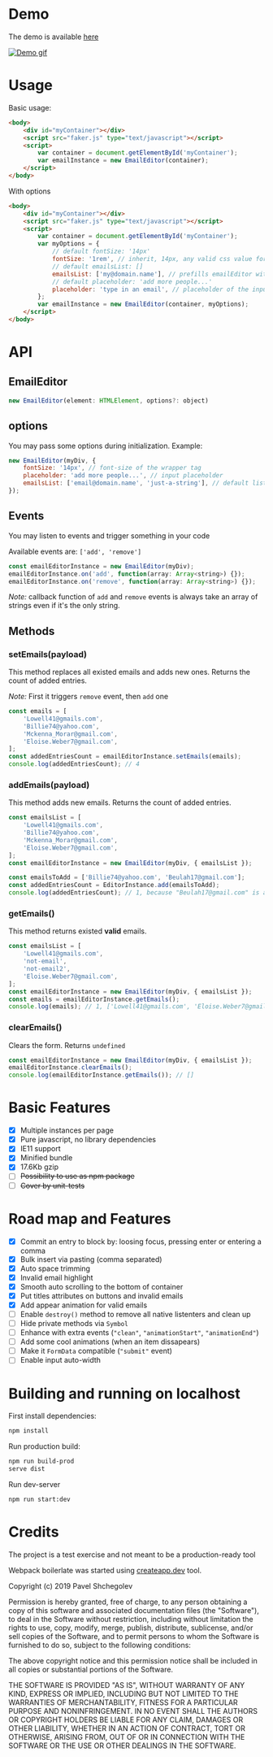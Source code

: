 # Demo

The demo is available [here](https://carduelis.github.io/miro-test/dist/)

[![Demo gif](https://carduelis.github.io/miro-test/dist/assets/miro-demo.gif)](https://carduelis.github.io/miro-test/dist/)

# Usage

Basic usage:

```html
<body>
	<div id="myContainer"></div>
	<script src="faker.js" type="text/javascript"></script>
	<script>
		var container = document.getElementById('myContainer');
		var emailInstance = new EmailEditor(container);
	</script>
</body>
```

With options

```html
<body>
	<div id="myContainer"></div>
	<script src="faker.js" type="text/javascript"></script>
	<script>
		var container = document.getElementById('myContainer');
		var myOptions = {
			// default fontSize: '14px'
			fontSize: '1rem', // inherit, 14px, any valid css value for font-size
			// default emailsList: []
			emailsList: ['my@domain.name'], // prefills emailEditor with entries
			// default placeholder: 'add more people...'
			placeholder: 'type in an email', // placeholder of the input
		};
		var emailInstance = new EmailEditor(container, myOptions);
	</script>
</body>
```

# API

## EmailEditor

```javascript
new EmailEditor(element: HTMLElement, options?: object)
```

## options

You may pass some options during initialization. Example:

```javascript
new EmailEditor(myDiv, {
	fontSize: '14px', // font-size of the wrapper tag
	placeholder: 'add more people...', // input placeholder
	emailsList: ['email@domain.name', 'just-a-string'], // default list of emails
});
```

## Events

You may listen to events and trigger something in your code

Available events are: `['add', 'remove']`

```javascript
const emailEditorInstance = new EmailEditor(myDiv);
emailEditorInstance.on('add', function(array: Array<string>) {});
emailEditorInstance.on('remove', function(array: Array<string>) {});
```

_Note:_ callback function of `add` and `remove` events is always take an array of strings even if it's the only string.

## Methods

### setEmails(payload)

This method replaces all existed emails and adds new ones.
Returns the count of added entries.

_Note:_ First it triggers `remove` event, then `add` one

```javascript
const emails = [
	'Lowell41@gmails.com',
	'Billie74@yahoo.com',
	'Mckenna_Morar@gmail.com',
	'Eloise.Weber7@gmail.com',
];
const addedEntriesCount = emailEditorInstance.setEmails(emails);
console.log(addedEntriesCount); // 4
```

### addEmails(payload)

This method adds new emails.
Returns the count of added entries.

```javascript
const emailsList = [
	'Lowell41@gmails.com',
	'Billie74@yahoo.com',
	'Mckenna_Morar@gmail.com',
	'Eloise.Weber7@gmail.com',
];
const emailEditorInstance = new EmailEditor(myDiv, { emailsList });

const emailsToAdd = ['Billie74@yahoo.com', 'Beulah17@gmail.com'];
const addedEntriesCount = EditorInstance.add(emailsToAdd);
console.log(addedEntriesCount); // 1, because "Beulah17@gmail.com" is already there
```

### getEmails()

This method returns existed **valid** emails.

```javascript
const emailsList = [
	'Lowell41@gmails.com',
	'not-email',
	'not-email2',
	'Eloise.Weber7@gmail.com',
];
const emailEditorInstance = new EmailEditor(myDiv, { emailsList });
const emails = emailEditorInstance.getEmails();
console.log(emails); // 1, ['Lowell41@gmails.com', 'Eloise.Weber7@gmail.com']
```

### clearEmails()

Clears the form. Returns `undefined`

```javascript
const emailEditorInstance = new EmailEditor(myDiv, { emailsList });
emailEditorInstance.clearEmails();
console.log(emailEditorInstance.getEmails()); // []
```

# Basic Features

-   [x] Multiple instances per page
-   [x] Pure javascript, no library dependencies
-   [x] IE11 support
-   [x] Minified bundle
-   [x] 17.6Kb gzip
-   [ ] ~~Possibility to use as npm package~~
-   [ ] ~~Cover by unit-tests~~

# Road map and Features

-   [x] Commit an entry to block by: loosing focus, pressing enter or entering a comma
-   [x] Bulk insert via pasting (comma separated)
-   [x] Auto space trimming
-   [x] Invalid email highlight
-   [x] Smooth auto scrolling to the bottom of container
-   [x] Put titles attributes on buttons and invalid emails
-   [x] Add appear animation for valid emails
-   [ ] Enable `destroy()` method to remove all native listenters and clean up
-   [ ] Hide private methods via `Symbol`
-   [ ] Enhance with extra events (`"clean"`, `"animationStart"`, `"animationEnd"`)
-   [ ] Add some cool animations (when an item dissapears)
-   [ ] Make it `FormData` compatible (`"submit"` event)
-   [ ] Enable input auto-width

# Building and running on localhost

First install dependencies:

```sh
npm install
```

Run production build:

```sh
npm run build-prod
serve dist
```

Run dev-server

```sh
npm run start:dev
```

# Credits

The project is a test exercise and not meant to be a production-ready tool

Webpack boilerlate was started using [createapp.dev](https://createapp.dev/) tool.

Copyright (c) 2019 Pavel Shchegolev

Permission is hereby granted, free of charge, to any person obtaining a copy
of this software and associated documentation files (the "Software"), to deal
in the Software without restriction, including without limitation the rights
to use, copy, modify, merge, publish, distribute, sublicense, and/or sell
copies of the Software, and to permit persons to whom the Software is
furnished to do so, subject to the following conditions:

The above copyright notice and this permission notice shall be included in all
copies or substantial portions of the Software.

THE SOFTWARE IS PROVIDED "AS IS", WITHOUT WARRANTY OF ANY KIND, EXPRESS OR
IMPLIED, INCLUDING BUT NOT LIMITED TO THE WARRANTIES OF MERCHANTABILITY,
FITNESS FOR A PARTICULAR PURPOSE AND NONINFRINGEMENT. IN NO EVENT SHALL THE
AUTHORS OR COPYRIGHT HOLDERS BE LIABLE FOR ANY CLAIM, DAMAGES OR OTHER
LIABILITY, WHETHER IN AN ACTION OF CONTRACT, TORT OR OTHERWISE, ARISING FROM,
OUT OF OR IN CONNECTION WITH THE SOFTWARE OR THE USE OR OTHER DEALINGS IN THE
SOFTWARE.
